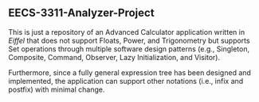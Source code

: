 ## EECS-3311-Analyzer-Project

This is just a repository of an Advanced Calculator application written in *Eiffel* that does not support Floats, Power, and Trigonometry but supports Set operations through multiple software design patterns (e.g., Singleton, Composite, Command, Observer, Lazy Initialization, and Visitor).

Furthermore, since a fully general expression tree has been designed and implemented, the application can support other notations (i.e., infix and postfix) with minimal change.
